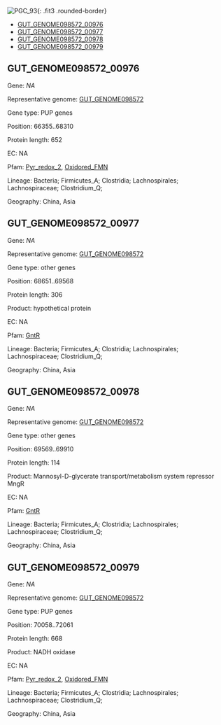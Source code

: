 ![PGC_93](../static/images/Clusters_figure/PGC_93.jpg){: .fit3 .rounded-border}

<ul id="myTab" class="nav nav-tabs">
  <li class="active">
        <a href="#tab1" data-toggle="tab">GUT_GENOME098572_00976</a>
  </li>
<li><a href="#tab2" data-toggle="tab">GUT_GENOME098572_00977</a></li>
<li><a href="#tab3" data-toggle="tab">GUT_GENOME098572_00978</a></li>
<li><a href="#tab4" data-toggle="tab">GUT_GENOME098572_00979</a></li>
</ul>

<div id="myTabContent" class="tab-content">
  <div class="tab-pane fade in active" id="tab1">

<h2 id="GUT_GENOME098572_00976">GUT_GENOME098572_00976</h2>
<p>Gene: <em>NA</em>
<p>Representative genome: <a href="https://www.ebi.ac.uk/metagenomics/genomes/MGYG-HGUT-01617">GUT_GENOME098572</a></p>
<p>Gene type: PUP genes</p>
<p>Position: 66355..68310</p>
<p>Protein length: 652</p>
<p>EC: NA</p>
<p>Pfam: <a href="http://pfam.xfam.org/family/Pyr_redox_2">Pyr_redox_2</a>, <a href="http://pfam.xfam.org/family/Oxidored_FMN">Oxidored_FMN</a></p>
<p>Lineage: Bacteria; Firmicutes_A; Clostridia; Lachnospirales; Lachnospiraceae; Clostridium_Q; </p>
<p>Geography: China, Asia</p>
  </div>

  <div class="tab-pane fade" id="tab2">

<h2 id="GUT_GENOME098572_00977">GUT_GENOME098572_00977</h2>
<p>Gene: <em>NA</em></p>
<p>Representative genome: <a href="https://www.ebi.ac.uk/metagenomics/genomes/MGYG-HGUT-01617">GUT_GENOME098572</a></p>
<p>Gene type: other genes</p>
<p>Position: 68651..69568</p>
<p>Protein length: 306</p>
<p>Product: hypothetical protein</p>
<p>EC: NA</p>
<p>Pfam: <a href="http://pfam.xfam.org/family/GntR">GntR</a></p>

<p>Lineage: Bacteria; Firmicutes_A; Clostridia; Lachnospirales; Lachnospiraceae; Clostridium_Q; </p>
<p>Geography: China, Asia</p>

  </div>
  <div class="tab-pane fade" id="tab3">

<h2 id="GUT_GENOME098572_00978">GUT_GENOME098572_00978</h2>
<p>Gene: <em>NA</em></p>
<p>Representative genome: <a href="https://www.ebi.ac.uk/metagenomics/genomes/MGYG-HGUT-01617">GUT_GENOME098572</a></p>
<p>Gene type: other genes</p>
<p>Position: 69569..69910</p>
<p>Protein length: 114</p>
<p>Product: Mannosyl-D-glycerate transport/metabolism system repressor MngR</p>
<p>EC: NA</p>
<p>Pfam: <a href="http://pfam.xfam.org/family/GntR">GntR</a></p>

<p>Lineage: Bacteria; Firmicutes_A; Clostridia; Lachnospirales; Lachnospiraceae; Clostridium_Q; </p>
<p>Geography: China, Asia</p>

  </div>
  <div class="tab-pane fade" id="tab4">

<h2 id="GUT_GENOME098572_00979">GUT_GENOME098572_00979</h2>
<p>Gene: <em>NA</em></p>
<p>Representative genome: <a href="https://www.ebi.ac.uk/metagenomics/genomes/MGYG-HGUT-01617">GUT_GENOME098572</a></p>
<p>Gene type: PUP genes</p>
<p>Position: 70058..72061</p>
<p>Protein length: 668</p>
<p>Product: NADH oxidase</p>
<p>EC: NA</p>
<p>Pfam: <a href="http://pfam.xfam.org/family/Pyr_redox_2">Pyr_redox_2</a>, <a href="http://pfam.xfam.org/family/Oxidored_FMN">Oxidored_FMN</a></p>
<p>Lineage: Bacteria; Firmicutes_A; Clostridia; Lachnospirales; Lachnospiraceae; Clostridium_Q; </p>
<p>Geography: China, Asia</p>

  </div>
</div>
